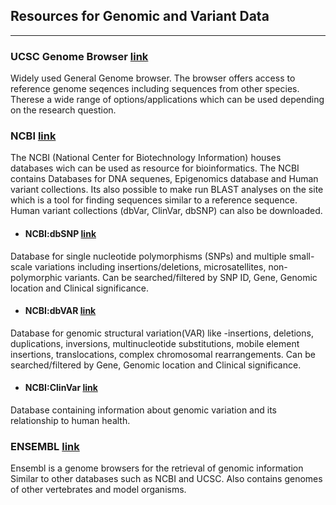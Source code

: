 ## Resources for Genomic and Variant Data
------


### UCSC Genome Browser [link](http://genome.ucsc.edu/)

 Widely used General Genome browser. The browser offers access to reference genome seqences including sequences from other species. Therese a wide range of options/applications which can be used depending on the research question.
 
 
### NCBI [link](https://www.ncbi.nlm.nih.gov/projects/genome/guide/human/)
 
 The NCBI (National Center for Biotechnology Information) houses databases wich can be used as resource for bioinformatics. The NCBI contains Databases for DNA sequenes, Epigenomics database and Human variant collections. Its also possible to make run BLAST analyses on the site which is a tool for finding sequences similar to a reference sequence. Human variant collections (dbVar, ClinVar, dbSNP) can also be downloaded.

 * #### NCBI:dbSNP [link](https://www.ncbi.nlm.nih.gov/snp/)
  Database for single nucleotide polymorphisms (SNPs) and multiple small-scale variations including insertions/deletions, microsatellites, non-polymorphic variants. Can be searched/filtered by SNP ID, Gene, Genomic location and Clinical significance.

 * #### NCBI:dbVAR [link](https://www.ncbi.nlm.nih.gov/dbvar/)
 Database for genomic structural variation(VAR) like -insertions, deletions, duplications, inversions, multinucleotide substitutions, mobile element insertions, translocations, complex chromosomal rearrangements. Can be searched/filtered by Gene, Genomic location and Clinical significance.

 
 * #### NCBI:ClinVar [link](https://www.ncbi.nlm.nih.gov/clinvar/)
Database containing information about genomic variation and its relationship to human health.



### ENSEMBL [link](https://www.ensembl.org/index.html)
Ensembl is a genome browsers for the retrieval of genomic information Similar to other databases such as NCBI and UCSC. Also contains genomes of other vertebrates and model organisms.
 
 
 
 
  
